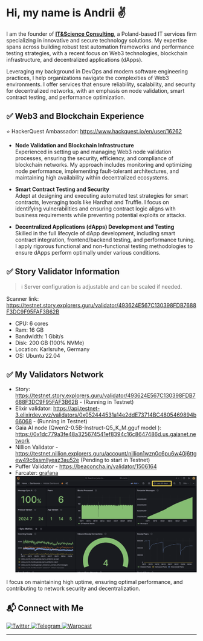 # **Hi, my name is Andrii ✌️**

I am the founder of [**IT&Science Consulting**](https://www.biznes.gov.pl/en/wyszukiwarka-firm/wpis/ceidg/C4857ECA-BEE9-4DA7-AF01-AADDFC1A684D), a Poland-based IT services firm specializing in innovative and secure technology solutions. My expertise spans across building robust test automation frameworks and performance testing strategies, with a recent focus on Web3 technologies, blockchain infrastructure, and decentralized applications (dApps).

Leveraging my background in DevOps and modern software engineering practices, I help organizations navigate the complexities of Web3 environments. I offer services that ensure reliability, scalability, and security for decentralized networks, with an emphasis on node validation, smart contract testing, and performance optimization.

## ✅ Web3 and Blockchain Experience

⭐ HackerQuest Ambassador: https://www.hackquest.io/en/user/16262

- **Node Validation and Blockchain Infrastructure**  
  Experienced in setting up and managing Web3 node validation processes, ensuring the security, efficiency, and compliance of blockchain networks. My approach includes monitoring and optimizing node performance, implementing fault-tolerant architectures, and maintaining high availability within decentralized ecosystems.

- **Smart Contract Testing and Security**  
  Adept at designing and executing automated test strategies for smart contracts, leveraging tools like Hardhat and Truffle. I focus on identifying vulnerabilities and ensuring contract logic aligns with business requirements while preventing potential exploits or attacks.

- **Decentralized Applications (dApps) Development and Testing**  
  Skilled in the full lifecycle of dApp development, including smart contract integration, frontend/backend testing, and performance tuning. I apply rigorous functional and non-functional testing methodologies to ensure dApps perform optimally under various conditions.

## ✅ Story Validator Information

> ℹ️ Server configuration is adjustable and can be scaled if needed.

Scanner link: https://testnet.story.explorers.guru/validator/493624E567C130398FDB7688F3DC9F95FAF3B62B

- CPU: 6 cores
- Ram: 16 GB
- Bandwidth: 1 Gbit/s
- Disk: 200 GB (100% NVMe)
- Location: Karlsruhe, Germany
- OS: Ubuntu 22.04


## ✅ **My Validators Network**

- Story:  https://testnet.story.explorers.guru/validator/493624E567C130398FDB7688F3DC9F95FAF3B62B - (Running in Testnet)
- Elixir validator: https://api.testnet-3.elixirdev.xyz/validators/0x052444531a14e2ddE73714BC4805469894b66068  - (Running in Testnet)
- Gaia AI node (Qwen2-0.5B-Instruct-Q5_K_M.gguf model ): https://0x1dc779a3fe48a325674541ef8394c16c8647486d.us.gaianet.network 
- Nillion Validator  - https://testnet.nillion.explorers.guru/account/nillion1wzn0c6pu6w40j6ttgew49c6ssmllyeaz3au52e (Pending to start in Testnet)
- Puffer Validator - https://beaconcha.in/validator/1506164
- Farcater: [grafana](http://158.220.105.69:3000/d/af04c037-bd8f-484a-b93e-0cb4b7d3b026/hubble-dashboard?orgId=1&refresh=30s&from=now-30d&to=now)
![Alt text](farcaster.png)

I focus on maintaining high uptime, ensuring optimal performance, and contributing to network security and decentralization.

  ## 📬 Connect with Me

<p align="left">
  <a href="https://x.com/AndrewSkry1771" target="_blank">
    <img src="https://img.shields.io/badge/Twitter-1DA1F2?style=for-the-badge&logo=twitter&logoColor=white" alt="Twitter" />
  <a href="https://t.me/Andrii_Kot" target="_blank">
    <img src="https://img.shields.io/badge/Telegram-1DA1F2?style=for-the-badge&logo=telegram&logoColor=white" alt="Telegram" />
  </a>
    <a href="https://warpcast.com/anskrypt" target="_blank">
    <img src="https://img.shields.io/badge/warpcast-1DA1F2?style=for-the-badge&logo=signal&logoColor=white" alt="Warpcast" />
  </a>
</p>

---
